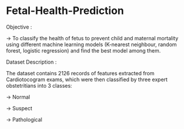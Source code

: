 # Fetal-Health-Prediction

Objective :

-> To classify the health of fetus to prevent child and maternal mortality using different machine learning models (K-nearest neighbour, random forest, logistic regression) and find the best model among them.


Dataset Description :

The dataset contains 2126 records of features extracted from Cardiotocogram exams, which were then classified by three expert obstetritians into 3 classes:

-> Normal

-> Suspect

-> Pathological

